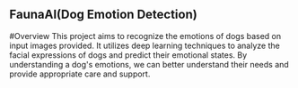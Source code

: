 ## FaunaAI(Dog Emotion Detection)

#Overview
This project aims to recognize the emotions of dogs based on input images provided. It utilizes deep learning techniques to analyze the facial expressions of dogs and predict their emotional states. By understanding a dog's emotions, we can better understand their needs and provide appropriate care and support.
